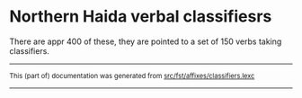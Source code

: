 # Northern Haida verbal classifiesrs

There are appr 400 of these, they are pointed to a 
set of 150 verbs taking classifiers.

* * *

<small>This (part of) documentation was generated from [src/fst/affixes/classifiers.lexc](https://github.com/giellalt/lang-hdn/blob/main/src/fst/affixes/classifiers.lexc)</small>

---

